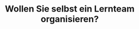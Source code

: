---
title: Wollen Sie selbst ein Lernteam organisieren?
welcome: "Lernteams sind kostenlose, moderierte Lerngruppen zu einem bestimmten Thema.\
  \ Die moderierende Person muss keine Expertise auf dem Gebiet besitzen, so dass\
  \ jeder mit ein wenig Übung und Training die Lernteams begleiten kann. \n\nWenn\
  \ Sie daran interessiert sind, ein Lernteam durchzuführen, schauen Sie sich einfach\
  \ die unten stehenden Ressourcen an und kontaktieren Sie uns wenn Sie mitmachen\
  \ möchten."
resources_title: Moderationsressourcen
resources:
- title: Kurse für Lernteams
  image: /assets/img/courses.gif
  url: /courses
- title: Moderatorenforum
  image: /assets/img/discourse.png
  url: https://community.p2pu.org
  tag: forum
- title: Weitere Moderationsressourcen (auf englisch)
  image: /assets/img/p2pu.jpeg
  url: https://www.p2pu.org/en/facilitate
layout: facilitate
bundles:
- style
---